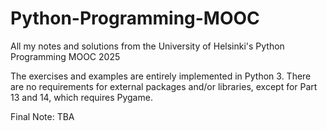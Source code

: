 # Python-Programming-MOOC
All my notes and solutions from the University of Helsinki's Python Programming MOOC 2025

The exercises and examples are entirely implemented in Python 3. There are no requirements for external packages and/or libraries, except for Part 13 and 14, which requires Pygame.

Final Note: TBA

